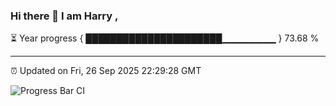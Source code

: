 ### Hi there 👋 I am Harry , 

⏳ Year progress { ██████████████████████▁▁▁▁▁▁▁▁ } 73.68 %

---

⏰ Updated on Fri, 26 Sep 2025 22:29:28 GMT

![Progress Bar CI](https://github.com/duykhang68/duykhang68/workflows/Progress%20Bar%20CI/badge.svg)
